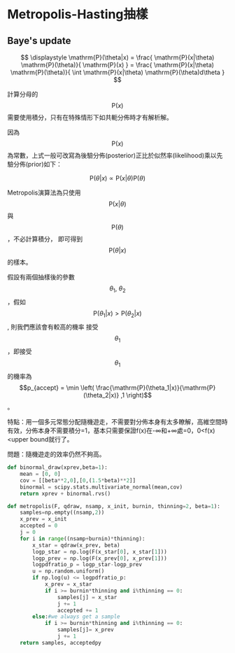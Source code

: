 # Metropolis-Hasting抽樣

## Baye's update

$$
\displaystyle \mathrm{P}(\theta|x) = \frac{ \mathrm{P}(x|\theta) \mathrm{P}(\theta)}{ \mathrm{P}(x) } = \frac{ \mathrm{P}(x|\theta) \mathrm{P}(\theta)}{ \int \mathrm{P}(x|\theta) \mathrm{P}(\theta)d\theta }
$$

計算分母的$$\mathrm{P}(x)$$需要使用積分，只有在特殊情形下如共軛分佈時才有解析解。

因為$$\mathrm{P}(x)$$為常數，上式一般可改寫為後驗分佈(posterior)正比於似然率(likelihood)乘以先驗分佈(prior)如下：

$$
\displaystyle \mathrm{P}(\theta|x) \propto \mathrm{P}(x|\theta) \mathrm{P}(\theta)
$$

Metropolis演算法為只使用$$\mathrm{P}(x|\theta)$$與$$\mathrm{P}(\theta)$$，不必計算積分， 即可得到$$\mathrm{P}(\theta|x)$$的樣本。

假設有兩個抽樣後的參數$$\theta_1, ~ \theta_2$$，假如$$\mathrm{P}(\theta_1|x) > \mathrm{P}(\theta_2|x)$$, 則我們應該會有較高的機率 接受$$\theta_1$$，即接受$$\theta_1$$的機率為$$p_{accept} = \min \left( \frac{\mathrm{P}(\theta_1|x)}{\mathrm{P}(\theta_2|x)} ,1 \right)$$。

特點：用一個多元常態分配隨機遊走，不需要對分佈本身有太多瞭解，高維空間時有效，分佈本身不需要積分=1，基本只需要保證f(x)在-∞和+∞處=0，0\<f(x)\<upper bound就行了。

問題：隨機遊走的效率仍然不夠高。

```python
def binormal_draw(xprev,beta=1):
    mean = [0, 0]
    cov = [[beta**2,0],[0,(1.5*beta)**2]]
    binormal = scipy.stats.multivariate_normal(mean,cov)
    return xprev + binormal.rvs()

def metropolis(F, qdraw, nsamp, x_init, burnin, thinning=2, beta=1):
    samples=np.empty((nsamp,2))
    x_prev = x_init
    accepted = 0
    j = 0
    for i in range((nsamp+burnin)*thinning):
        x_star = qdraw(x_prev, beta)
        logp_star = np.log(F(x_star[0], x_star[1]))
        logp_prev = np.log(F(x_prev[0], x_prev[1]))
        logpdfratio_p = logp_star-logp_prev
        u = np.random.uniform()
        if np.log(u) <= logpdfratio_p:
            x_prev = x_star
            if i >= burnin*thinning and i%thinning == 0:
                samples[j] = x_star
                j += 1
                accepted += 1
        else:#we always get a sample
            if i >= burnin*thinning and i%thinning == 0:
                samples[j]= x_prev
                j += 1
    return samples, acceptedpy
```
